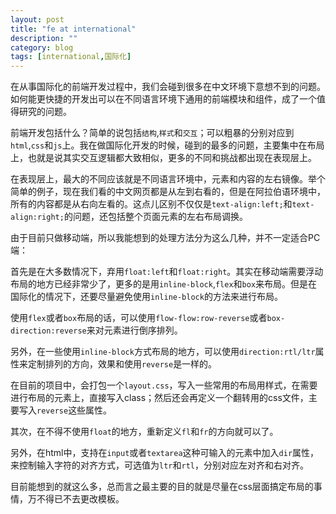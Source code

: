 ```yaml
---
layout: post
title: "fe at international"
description: ""
category: blog
tags: [international,国际化]
---
```


在从事国际化的前端开发过程中，我们会碰到很多在中文环境下意想不到的问题。如何能更快捷的开发出可以在不同语言环境下通用的前端模块和组件，成了一个值得研究的问题。

前端开发包括什么？简单的说包括`结构`,`样式`和`交互`；可以粗暴的分别对应到`html`,`css`和`js`上。我在做国际化开发的时候，碰到的最多的问题，主要集中在布局上，也就是说其实交互逻辑都大致相似，更多的不同和挑战都出现在表现层上。

在表现层上，最大的不同应该就是不同语言环境中，元素和内容的左右镜像。举个简单的例子，现在我们看的中文网页都是从左到右看的，但是在阿拉伯语环境中，所有的内容都是从右向左看的。这点儿区别不仅仅是`text-align:left;`和`text-align:right;`的问题，还包括整个页面元素的左右布局调换。

由于目前只做移动端，所以我能想到的处理方法分为这么几种，并不一定适合PC端：

首先是在大多数情况下，弃用`float:left`和`float:right`。其实在移动端需要浮动布局的地方已经非常少了，更多的是用`inline-block`,`flex`和`box`来布局。但是在国际化的情况下，还要尽量避免使用`inline-block`的方法来进行布局。

使用`flex`或者`box`布局的话，可以使用`flow-flow:row-reverse`或者`box-direction:reverse`来对元素进行倒序排列。

另外，在一些使用`inline-block`方式布局的地方，可以使用`direction:rtl/ltr`属性来定制排列的方向，效果和使用`reverse`是一样的。

在目前的项目中，会打包一个`layout.css`，写入一些常用的布局用样式，在需要进行布局的元素上，直接写入class；然后还会再定义一个翻转用的css文件，主要写入`reverse`这些属性。

其次，在不得不使用`float`的地方，重新定义`fl`和`fr`的方向就可以了。

另外，在html中，支持在`input`或者`textarea`这种可输入的元素中加入`dir`属性，来控制输入字符的对齐方式，可选值为`ltr`和`rtl`，分别对应左对齐和右对齐。

目前能想到的就这么多，总而言之最主要的目的就是尽量在css层面搞定布局的事情，万不得已不去更改模板。

